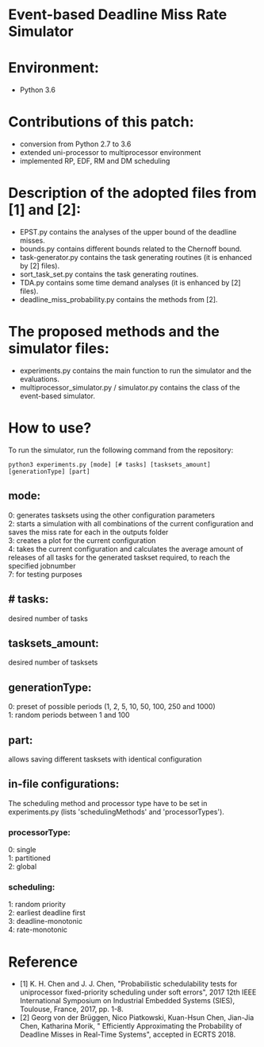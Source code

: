 # Event-based Deadline Miss Rate Simulator

# Environment:
- Python 3.6

# Contributions of this patch:
- conversion from Python 2.7 to 3.6
- extended uni-processor to multiprocessor environment
- implemented RP, EDF, RM and DM scheduling

# Description of the adopted files from [1] and [2]:
- EPST.py contains the analyses of the upper bound of the deadline misses.
- bounds.py contains different bounds related to the Chernoff bound.
- task-generator.py contains the task generating routines (it is enhanced by [2] files).
- sort_task_set.py contains the task generating routines.
- TDA.py contains some time demand analyses (it is enhanced by [2] files).
- deadline_miss_probability.py contains the methods from [2].

# The proposed methods and the simulator files:
- experiments.py contains the main function to run the simulator and the evaluations.
- multiprocessor_simulator.py / simulator.py contains the class of the event-based simulator.

# How to use?
To run the simulator, run the following command from the repository:

```python3 experiments.py [mode] [# tasks] [tasksets_amount] [generationType] [part]```

## mode:
0: generates tasksets using the other configuration parameters  
2: starts a simulation with all combinations of the current configuration and saves the miss rate for each in the outputs folder  
3: creates a plot for the current configuration  
4: takes the current configuration and calculates the average amount of releases of all tasks for the generated taskset required, to reach the specified jobnumber  
7: for testing purposes

## \# tasks:
desired number of tasks

## tasksets_amount:
desired number of tasksets

## generationType:
0: preset of possible periods (1, 2, 5, 10, 50, 100, 250 and 1000)  
1: random periods between 1 and 100

## part:
allows saving different tasksets with identical configuration

## in-file configurations:
The scheduling method and processor type have to be set in experiments.py (lists 'schedulingMethods' and 'processorTypes').
### processorType:
0: single  
1: partitioned  
2: global  

### scheduling:
1: random priority  
2: earliest deadline first  
3: deadline-monotonic  
4: rate-monotonic  


# Reference
- [1] K. H. Chen and J. J. Chen, "Probabilistic schedulability tests for uniprocessor fixed-priority scheduling under soft errors", 2017 12th IEEE International Symposium on Industrial Embedded Systems (SIES), Toulouse, France, 2017, pp. 1-8.
- [2] Georg von der Brüggen, Nico Piatkowski, Kuan-Hsun Chen, Jian-Jia Chen, Katharina Morik, "
Efficiently Approximating the Probability of Deadline Misses in Real-Time Systems", accepted in ECRTS 2018.
